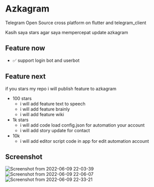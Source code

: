 # Azkagram

Telegram Open Source cross platform on flutter and telegram_client

Kasih saya stars agar saya mempercepat update azkagram

## Feature now
- ✅️ support login bot and userbot

## Feature next
if you stars  my repo i will publish feature to azkagram
- 100 stars
  - i will add feature text to speech
  - i will add feature brainly
  - i will add feature wiki
- 1k stars
  -  i will add code load config.json for automation your account
  -  i will add story update for contact
- 10k
  - i will add editor script code in app for edit automation account

## Screenshot
![Screenshot from 2022-06-09 22-03-39](https://user-images.githubusercontent.com/82513502/172880974-7bd13318-7934-4bca-acfb-911da5982ba5.png)
![Screenshot from 2022-06-09 22-06-07](https://user-images.githubusercontent.com/82513502/172880794-3eae08b8-3e55-40ed-8300-9427dd291118.png)
![Screenshot from 2022-06-09 22-33-21](https://user-images.githubusercontent.com/82513502/172886624-396dd4e3-9eff-4a06-af80-5fa5df5b4a32.png)
